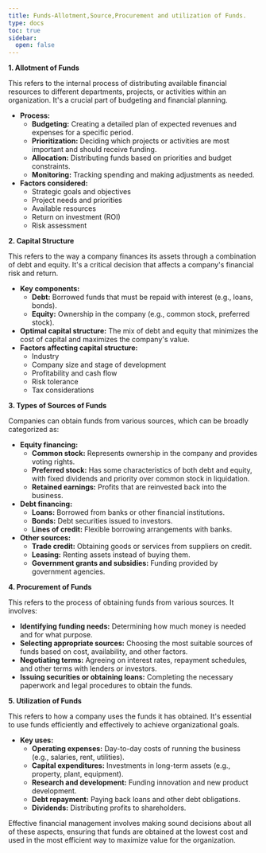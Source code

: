 ```yaml
---
title: Funds-Allotment,Source,Procurement and utilization of Funds.
type: docs
toc: true
sidebar:
  open: false
---
```


**1. Allotment of Funds**

This refers to the internal process of distributing available financial resources to different departments, projects, or activities within an organization. It's a crucial part of budgeting and financial planning.

*   **Process:**
    *   **Budgeting:** Creating a detailed plan of expected revenues and expenses for a specific period.
    *   **Prioritization:** Deciding which projects or activities are most important and should receive funding.
    *   **Allocation:** Distributing funds based on priorities and budget constraints.
    *   **Monitoring:** Tracking spending and making adjustments as needed.
*   **Factors considered:**
    *   Strategic goals and objectives
    *   Project needs and priorities
    *   Available resources
    *   Return on investment (ROI)
    *   Risk assessment

**2. Capital Structure**

This refers to the way a company finances its assets through a combination of debt and equity. It's a critical decision that affects a company's financial risk and return.

*   **Key components:**
    *   **Debt:** Borrowed funds that must be repaid with interest (e.g., loans, bonds).
    *   **Equity:** Ownership in the company (e.g., common stock, preferred stock).
*   **Optimal capital structure:** The mix of debt and equity that minimizes the cost of capital and maximizes the company's value.
*   **Factors affecting capital structure:**
    *   Industry
    *   Company size and stage of development
    *   Profitability and cash flow
    *   Risk tolerance
    *   Tax considerations

**3. Types of Sources of Funds**

Companies can obtain funds from various sources, which can be broadly categorized as:

*   **Equity financing:**
    *   **Common stock:** Represents ownership in the company and provides voting rights.
    *   **Preferred stock:** Has some characteristics of both debt and equity, with fixed dividends and priority over common stock in liquidation.
    *   **Retained earnings:** Profits that are reinvested back into the business.
*   **Debt financing:**
    *   **Loans:** Borrowed from banks or other financial institutions.
    *   **Bonds:** Debt securities issued to investors.
    *   **Lines of credit:** Flexible borrowing arrangements with banks.
*   **Other sources:**
    *   **Trade credit:** Obtaining goods or services from suppliers on credit.
    *   **Leasing:** Renting assets instead of buying them.
    *   **Government grants and subsidies:** Funding provided by government agencies.

**4. Procurement of Funds**

This refers to the process of obtaining funds from various sources. It involves:

*   **Identifying funding needs:** Determining how much money is needed and for what purpose.
*   **Selecting appropriate sources:** Choosing the most suitable sources of funds based on cost, availability, and other factors.
*   **Negotiating terms:** Agreeing on interest rates, repayment schedules, and other terms with lenders or investors.
*   **Issuing securities or obtaining loans:** Completing the necessary paperwork and legal procedures to obtain the funds.

**5. Utilization of Funds**

This refers to how a company uses the funds it has obtained. It's essential to use funds efficiently and effectively to achieve organizational goals.

*   **Key uses:**
    *   **Operating expenses:** Day-to-day costs of running the business (e.g., salaries, rent, utilities).
    *   **Capital expenditures:** Investments in long-term assets (e.g., property, plant, equipment).
    *   **Research and development:** Funding innovation and new product development.
    *   **Debt repayment:** Paying back loans and other debt obligations.
    *   **Dividends:** Distributing profits to shareholders.

Effective financial management involves making sound decisions about all of these aspects, ensuring that funds are obtained at the lowest cost and used in the most efficient way to maximize value for the organization.

